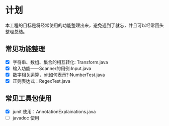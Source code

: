 # 计划
本工程的目标是将经常使用的功能整理出来，避免遇到了就忘，并且可以经常回头整理总结。
## 常见功能整理
- [x] 字符串、数组、集合的相互转化: Transform.java
- [x] 输入功能——Scanner的用例:Input.java
- [x] 数字相关运算，bit如何表示?:NumberTest.java
- [x] 正则表达式：RegexTest.java

## 常见工具包使用
- [x] junit 使用：AnnotationExplainations.java
- [ ] javadoc 使用
